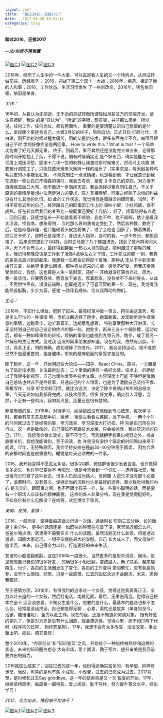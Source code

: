 ```yaml
---
layout: post
title:  "踏过2016，迎接2017"
date:   2017-01-26 16:51:11
categories: blog
---
```


<h4 class="blog_title">踏过2016，迎接2017</h4>
<h5 class="blog_title_fu">--文/尔后不再希冀</h5>

<article class="blog_content">
<div class="imgbox">
	<a href="#" class="img1"><img src="../../../../assets/blogImg/tianjing.jpg" alt="图片1"></a>
	<a href="#" class="img2"><img src="../../../../assets/blogImg/me.jpg" alt="图片2"></a>
	<a href="#" class="img3"><img src="../../../../assets/blogImg/happynewyear.png" alt="图片3"></a>
</div>
<script type="text/javascript" src="../../../../assets/js/jquery-3.1.1.min.js"></script>
<script type="text/javascript" src="../../../../assets/blogImg/public.js"></script>
<link href="../../../../assets/blogImg/style.css" rel="stylesheet">

<p>2016年，经历了人生中的一件大事，可以说是我人生的又一个转折点，从测试转做前端，历经艰辛；
2016，迎战了第二个双十一大战；2016年，相遇、相识了新的人和事；2016，工作状态、生活习惯发生
了一些新改变，2016年，钱包依旧瘪，依旧是单身。</p>
<em>工作：</em>
<p>16年初，从自认为无前途、无干劲的测试转做所谓轻松月薪过万的前端开发，请注意措辞，我说
的是“自认为”，“所谓”的字眼，现实呢，并非那么简单，所以说，任何工作、任何岗位，都有两面性，
重要的是要清楚认识自己想要的是什么，拿捏哪个更适合自己。大概3月份的样子，项目启动，正式开启
打码时代，坦白讲，刚开始的时候过程太痛苦，用的又是新技术，很多东西完全不会，做项目跟自己平时
学的好像完全是两回事， How to write this？What is that？一个简单功能做了好几天都无果，
终于，到最后，果不其然还是没能完全做出来，记得那段时间开始抽上了烟，不得不说，烟有时候确实还
是个好东西，确实是能在一定程度上减压消愁，感谢十六块一包的利群让我渡过那时候难关。然而马上功能
就要按计划完工了，只能找整天跟来大姨妈一样的组长了（实事求是，每天因各种鸡毛蒜皮的小事能发狂飙，
不能克制住一点点情绪，也是看到他，才让我意识到我在遇到一些让自己不嗨森的事时，我会去考虑，是否
关乎自己的原则，对方值不值得我去破口大骂，能不能退一步海阔天空，我会选择尽量克制住自己，不关乎
原则的事情尽量想办法满足对方的要求，双方互相理解，同事之间除了永恒的利益没有什么其他的仇恨。如
此的工作状态，我觉得我是蛮融洽的跟同事，当然，不得不反思去年的自己，经常跟自己的同事因工作上的
事吵小架，小肚鸡肠，很不成熟，好在转岗后我们的关系比一般同事还要好上几倍），好了，闲篇绕得有点远
，回到正题，我感觉组长一开始就看我不顺眼，我也不帅、也不屌啊，估计是看我太活泼，怪我咯，想象得到，
当时那么衰的我肯定受批了，然后各种教，教完了后，也是似懂非懂，也只能硬着头皮接着搞了，过了会他也
回家了，搞着搞着，然后又卡壳了，这时已是深夜了，身边无人指导，当时的我，一点不夸张，都想跳楼了，
后来突然想到了QQ群，当时立马搜了几个群加进去，找到了技术群询问大神，天下不负有心人，最终得到群里
一热心大哥的指点，顺利渡过了那晚的难关，我记得那晚应该是工作到了凌晨4点钟左右才下班，工作完成的那
一刻，我真的是差点高兴到跳起来。我想我一生都会记得那个夜晚，那种从 无从下手到渐渐拨开云雾，从绝望
到走出困境，那种喜从悲来的心情，感觉不好受，但我庆幸感受体验过，我想，这也算是人生一笔财富，还好一
开始就没打算放弃过，因为，我一直坚信，只要愿意啃，愿意放下姿态，厚着脸皮，没有啃不下来的骨头，从此
，不再惧怕黑夜，漫漫前端路，也算是迈出了可喜可贺的第一步，现在，我觉得我能昂首挺胸，步步为营。感谢
一路伴我成长、给以我帮助的你们。</p>
<em>生活：</em>
<p>2016年，不知什么缘故，肥胖了起来，最高纪录冲破一百五，再任由这涨势，那是多么可怕的一件事情
啊，当机立断选择了跑步，跑着跑着，发现跑步是件很惬意的事情，边跑着步，边听着音乐，边胡思乱想着，
特别享受那种大汗淋漓、咬牙坚持到自己给自己设定的终点的那一刻。跑完步，再来三五十个俯卧撑，运动过
后，都有一种如释重负的轻松，烦恼的事情也能抛到九霄云外。跑步，成了我另一种解压的生活方式。见过我
近况的同事朋友都知道，现在的我，依然有点胖，不过，真真正正，的的确确，成功减掉了四五斤。2017，
我会坚持运动，减不减肥已然不是最重要的，强身健体，带来的精神层面的享受才是目的。</p><p>
除了跑步，这一年，开始闲逛各大论坛——知乎、React China、简书，一方面是为了贴近技术圈，关注最新动态；
二个里面的确有一些好文章。技术上，的确给以了我很多新视野，自己也偶尔发表些技术文章，内容深度上可能
不够但是激励自己总结也并非不是件好事，开通自己的个人博客，也是为了激励自己坚持不懈、积极写作，分享
好文的好习惯。就比方这次，决定了除夕夜贴出16年的总结文章，今天无论如何我都将完成。非技术层面，很多
好文章，确实引人深思，当然，不乏有一些鸡汤，我的观点是，适量还是很有益的。</p><p>
非常惭愧的是，2016年，对待学习、阅读依然没有能做到专心致志，每次学习时，都会有意无意拿起手机，微博
、微信左看看右瞧瞧，放下手机，一两个小时的时间就过去了是经常的事，学习效率、学习深度大打折扣，特
别是自己所在的行业，这一点是致命的，自己深知不紧跟技术发展，只会被抛弃，我讨厌这样的自己，17年，
我想我会做出改变，要不不学习，否则就把手机丢出视野之外，或者直接关机，我想我能做到。至于阅读，也
许是没有安排个既定的时间腾出来用于阅读，17年，无特殊原因，我会坚持安排在睡前30-40分钟用于阅读，
因为合理的安排时间也是很重要的，睡觉是每天必须做的一件事。</p><p>
2016，我开始变得不愿说太多话，很多QQ群、微信群也很少发表言语，也许觉得言多必失、也许早已变得不
再阳光，但是今天看到一个词汇——选择性社交，我觉得充分形容了这种状态。很多人已然成为路人，觉得跟
人逗乐子没有那个必要了，浪费时间，没有意义，保持适当的沉默也许是最好的选择，至少我觉得我的内心
是充实的。跟同事之间，也不再跟小孩子一样，说一些耍小聪明的话，而是要有一个职场人应该有的精神面貌，
这样的处人处事分格，现在我是觉得挺好的，不知各位有什么见解没？在线等，欢迎博文下留言。</p>
<em>亲情、友情、爱情：</em>
<p>2016，一般而言，坚持着每周跟父母通一次话，通话时长 短则三五分钟，长的话是十来分钟，
更多的话题还是一如既往的停留在吃饭了没，家里最近都怎么样，爸爸少喝点酒，家里需不需要买点
什么的话题。虽然话题无什么新意，但是透过通话，知晓大家近况，一切平安就是最大的安慰。自己
长大成人了，而父母快年逾半百，未来，自己得全力以赴，打造更好的未来生活，</p><p>
友谊的小船说翻就翻，这在2016年一度很火，当然更多的是用来调侃、娱乐。但是想想自己身边的很多好友，
的确很多小船已翻，变成路人，断了联系，越来越陌生，也许，各自的生活圈发生了变化，各自的工作变得
更加繁忙，没有孰是孰非，没有什么惋惜、悲愤，只是一些感慨，过去的回忆永远不会磨灭，未来，愿你我都好。</p><p>
至于感情方面，2016年，有很强烈的追求过一个女孩，觉得这是我真真正正、全力以赴去追的一个女孩，然后打电话，南昌见面，最后，无果说再见。觉得自己根本完全不
适合谈恋爱，不知女生爱什么，想要的是什么，最基本的套路也都不怎么会，经常是没话找话，自己都觉得无聊
、心累，索性还是放弃（单身狗至今，活该，能怪谁呢），全力以赴工作。现在的我，还是不知道如何谈对象，
跟有好感的聊久了，但是对方还是没有什么回应，就会想逃离，觉得心累，还不如打两下代码（程序狗的日常，
狗终究是狗）。17年，我想不会有太多改变，没法改变，事业至上吧。那些，顺其自然！</p><p>
整个2016年，“内容创业”和“知识变现”之风，开始处于一种始终被热炒和追捧的状态。未来的知识服务想必
大有市场，爱上阅读、勤于写作、提升审美是我目前要作出的努力。</p><p>
2016就这么结束了，回往过去的这一年，经历得还确实蛮多的，有辛酸，同样有迷茫，当然，可喜的是也有些
小成就、小改变，过去的已然成为过去，2017将至，是时候和过去Say goodbye。这一年的结束将是又一次
锐变的开始，17年，继续坚持跑步，每周看一部电影，爱上阅读，勤于写作，努力提升英文水平，终生学习！</p>
<p><em>2017，全力出击，撸起袖子加油干！</em></p>

<div class="imgbox imgboximport">
	<a href="#" class="img1"><img src="../../../../assets/blogImg/qiao.jpg" alt="图片1"></a>
	<a href="#" class="img2"><img src="../../../../assets/blogImg/word.jpg" alt="图片2"></a>
	<a href="#" class="img3"><img src="../../../../assets/blogImg/run.jpg" alt="图片3"></a>
</div>

</artile>

